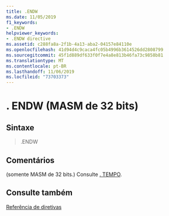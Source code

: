 ```yaml
---
title: .ENDW
ms.date: 11/05/2019
f1_keywords:
- .ENDW
helpviewer_keywords:
- .ENDW directive
ms.assetid: c288fa8a-2f1b-4a13-aba2-04157e84110e
ms.openlocfilehash: 41d94d4c9caca4fc05b4996b3614526dd2808799
ms.sourcegitcommit: 45f1d889df633f0f7e4a8e813b46fa73c9858b81
ms.translationtype: MT
ms.contentlocale: pt-BR
ms.lasthandoff: 11/06/2019
ms.locfileid: "73703373"
---
```

# <a name="endw-32-bit-masm"></a>. ENDW (MASM de 32 bits)

## <a name="syntax"></a>Sintaxe

> .ENDW

## <a name="remarks"></a>Comentários

(somente MASM de 32 bits.) Consulte [. TEMPO](../../assembler/masm/dot-while.md).

## <a name="see-also"></a>Consulte também

[Referência de diretivas](../../assembler/masm/directives-reference.md)<br/>